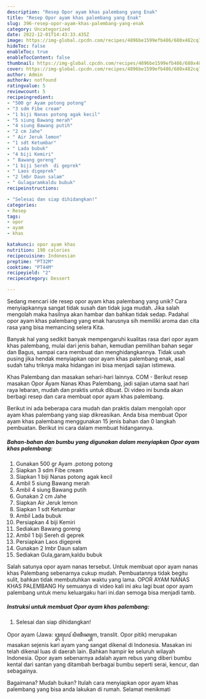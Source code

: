 ```yaml
---
description: "Resep Opor ayam khas palembang yang Enak"
title: "Resep Opor ayam khas palembang yang Enak"
slug: 396-resep-opor-ayam-khas-palembang-yang-enak
category: Uncategorized
date: 2022-12-01T14:43:33.435Z
image: https://img-global.cpcdn.com/recipes/4896be1599efb486/680x482cq70/opor-ayam-khas-palembang-foto-resep-utama.jpg
hideToc: false
enableToc: true
enableTocContent: false
thumbnail: https://img-global.cpcdn.com/recipes/4896be1599efb486/680x482cq70/opor-ayam-khas-palembang-foto-resep-utama.jpg
cover: https://img-global.cpcdn.com/recipes/4896be1599efb486/680x482cq70/opor-ayam-khas-palembang-foto-resep-utama.jpg
author: Admin
authorAv: notfound
ratingvalue: 5
reviewcount: 5
recipeingredient:
- "500 gr Ayam potong potong"
- "3 sdm Fibe cream"
- "1 biji Nanas potong agak kecil"
- "5 siung Bawang merah"
- "4 siung Bawang putih"
- "2 cm Jahe"
- " Air Jeruk lemon"
- "1 sdt Ketumbar"
- " Lada bubuk"
- "4 biji Kemiri"
- " Bawang goreng"
- "1 biji Sereh  di geprek"
- " Laos digeprek"
- "2 lmbr Daun salam"
- " Gulagaramkaldu bubuk"
recipeinstructions:

- "Selesai dan siap dihidangkan!"
categories:
- Resep
tags:
- opor
- ayam
- khas

katakunci: opor ayam khas 
nutrition: 198 calories
recipecuisine: Indonesian
preptime: "PT32M"
cooktime: "PT44M"
recipeyield: "2"
recipecategory: Dessert

---
```





Sedang mencari ide resep opor ayam khas palembang yang unik? Cara menyiapkannya sangat tidak susah dan tidak juga mudah. Jika salah mengolah maka hasilnya akan hambar dan bahkan tidak sedap. Padahal opor ayam khas palembang yang enak harusnya sih memiliki aroma dan cita rasa yang bisa memancing selera Kita.





Banyak hal yang sedikit banyak mempengaruhi kualitas rasa dari opor ayam khas palembang, mulai dari jenis bahan, kemudian pemilihan bahan segar dan Bagus, sampai cara membuat dan menghidangkannya. Tidak usah pusing jika hendak menyiapkan opor ayam khas palembang enak,      asal sudah tahu triknya maka hidangan ini bisa menjadi sajian istimewa.














Khas Palembang dan masakan sehari-hari lainnya. COM - Berikut resep masakan Opor Ayam Nanas Khas Palembang, jadi sajian utama saat hari raya lebaran, mudah dan praktis untuk dibuat. Di video ini bunda akan berbagi resep dan cara membuat opor ayam khas palembang.






Berikut ini ada beberapa cara mudah dan praktis dalam mengolah opor ayam khas palembang yang siap dikreasikan. Anda bisa membuat Opor ayam khas palembang menggunakan 15 jenis bahan dan 0 langkah pembuatan. Berikut ini cara dalam membuat hidangannya.

<!--inarticleads1-->

##### Bahan-bahan dan bumbu yang digunakan dalam menyiapkan Opor ayam khas palembang:

1. Gunakan 500 gr Ayam .potong potong
1. Siapkan 3 sdm Fibe cream
1. Siapkan 1 biji Nanas potong agak kecil
1. Ambil 5 siung Bawang merah
1. Ambil 4 siung Bawang putih
1. Gunakan 2 cm Jahe
1. Siapkan  Air Jeruk lemon
1. Siapkan 1 sdt Ketumbar
1. Ambil  Lada bubuk
1. Persiapkan 4 biji Kemiri
1. Sediakan  Bawang goreng
1. Ambil 1 biji Sereh  di geprek
1. Persiapkan  Laos digeprek
1. Gunakan 2 lmbr Daun salam
1. Sediakan  Gula,garam,kaldu bubuk


Salah satunya opor ayam nanas tersebut. Untuk membuat opor ayam nanas khas Palembang sebenarnya cukup mudah. Pembuatannya tidak begitu sulit, bahkan tidak membutuhkan waktu yang lama. OPOR AYAM NANAS KHAS PALEMBANG Hy semuanya di video kali ini aku lagi buat opor ayam palembang untuk menu keluargaku hari ini.dan semoga bisa menjadi tamb. 

<!--inarticleads2-->

##### Instruksi untuk membuat Opor ayam khas palembang:


1. Selesai dan siap dihidangkan!

Opor ayam (Jawa: ꦎꦥꦺꦴꦂ ꦥꦶꦠꦶꦏ꧀m, translit. Opor pitik) merupakan masakan sejenis kari ayam yang sangat dikenal di Indonesia. Masakan ini telah dikenal luas di daerah lain. Bahkan hampir ke seluruh wilayah Indonesia. Opor ayam sebenarnya adalah ayam rebus yang diberi bumbu kental dari santan yang ditambah berbagai bumbu seperti serai, kencur, dan sebagainya. 

Bagaimana? Mudah bukan? Itulah cara menyiapkan opor ayam khas palembang yang bisa anda lakukan di rumah. Selamat menikmati
